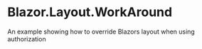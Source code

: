 # Blazor.Layout.WorkAround
An example showing how to override Blazors layout when using authorization
